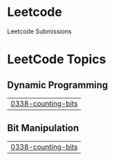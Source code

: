 # Leetcode
Leetcode Submissions

<!---LeetCode Topics Start-->
# LeetCode Topics
## Dynamic Programming
|  |
| ------- |
| [0338-counting-bits](https://github.com/absaw/Leetcode/tree/master/0338-counting-bits) |
## Bit Manipulation
|  |
| ------- |
| [0338-counting-bits](https://github.com/absaw/Leetcode/tree/master/0338-counting-bits) |
<!---LeetCode Topics End-->